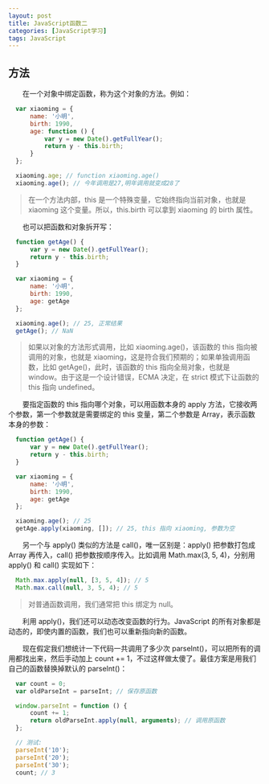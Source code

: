 ```yaml
---
layout: post
title: JavaScript函数二
categories: [JavaScript学习]
tags: JavaScript
---
```


## 方法
&emsp;&emsp;在一个对象中绑定函数，称为这个对象的方法。例如：
```javascript
  var xiaoming = {
      name: '小明',
      birth: 1990,
      age: function () {
          var y = new Date().getFullYear();
          return y - this.birth;
      }
  };

  xiaoming.age; // function xiaoming.age()
  xiaoming.age(); // 今年调用是27,明年调用就变成28了
```
>在一个方法内部，this 是一个特殊变量，它始终指向当前对象，也就是 xiaoming 这个变量。所以，this.birth 可以拿到 xiaoming 的 birth 属性。

&emsp;&emsp;也可以把函数和对象拆开写：
```javascript
  function getAge() {
      var y = new Date().getFullYear();
      return y - this.birth;
  }

  var xiaoming = {
      name: '小明',
      birth: 1990,
      age: getAge
  };

  xiaoming.age(); // 25, 正常结果
  getAge(); // NaN
```
>如果以对象的方法形式调用，比如 xiaoming.age()，该函数的 this 指向被调用的对象，也就是 xiaoming，这是符合我们预期的；如果单独调用函数，比如 getAge()，此时，该函数的 this 指向全局对象，也就是 window。由于这是一个设计错误，ECMA 决定，在 strict 模式下让函数的 this 指向 undefined。

&emsp;&emsp;要指定函数的 this 指向哪个对象，可以用函数本身的 apply 方法，它接收两个参数，第一个参数就是需要绑定的 this 变量，第二个参数是 Array，表示函数本身的参数：
```javascript
  function getAge() {
      var y = new Date().getFullYear();
      return y - this.birth;
  }

  var xiaoming = {
      name: '小明',
      birth: 1990,
      age: getAge
  };

  xiaoming.age(); // 25
  getAge.apply(xiaoming, []); // 25, this 指向 xiaoming, 参数为空
```

&emsp;&emsp;另一个与 apply() 类似的方法是 call()，唯一区别是：apply() 把参数打包成 Array 再传入，call() 把参数按顺序传入。比如调用 Math.max(3, 5, 4)，分别用 apply() 和 call() 实现如下：
```javascript
  Math.max.apply(null, [3, 5, 4]); // 5
  Math.max.call(null, 3, 5, 4); // 5
```
>对普通函数调用，我们通常把 this 绑定为 null。

&emsp;&emsp;利用 apply()，我们还可以动态改变函数的行为。JavaScript 的所有对象都是动态的，即使内置的函数，我们也可以重新指向新的函数。

&emsp;&emsp;现在假定我们想统计一下代码一共调用了多少次 parseInt()，可以把所有的调用都找出来，然后手动加上 count += 1，不过这样做太傻了。最佳方案是用我们自己的函数替换掉默认的 parseInt()：
```javascript
  var count = 0;
  var oldParseInt = parseInt; // 保存原函数

  window.parseInt = function () {
      count += 1;
      return oldParseInt.apply(null, arguments); // 调用原函数
  };

  // 测试:
  parseInt('10');
  parseInt('20');
  parseInt('30');
  count; // 3
```
